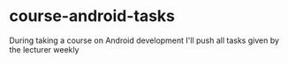 # course-android-tasks
During taking a course on Android development I'll push all tasks given by the lecturer weekly

